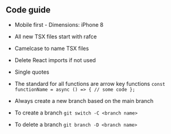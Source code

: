 ## Code guide

* Mobile first - Dimensions: iPhone 8

* All new TSX files start with rafce 
* Camelcase to name TSX files
* Delete React imports if not used
* Single quotes

* The standard for all functions are arrow key functions 
``
const functionName = async () => {
       // some code
    };
``

* Always create a new branch based on the main branch
* To create a branch
``
git switch -C <branch name>
``
* To delete a branch
``
git branch -D <branch name>
``